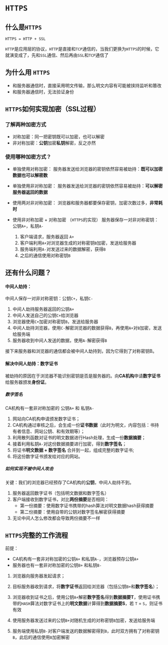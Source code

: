 # `HTTPS`

## 什么是`HTTPS`
`HTTPS = HTTP + SSL`

`HTTP`是应用层的协议，`HTTP`是直接和`TCP`通信的，当我们更换为`HTTPS`的时候，它就演变成了，先和`SSL`通信、然后再由`SSL`和`TCP`通信了

## 为什么用 `HTTPS`
- 和服务器通信时，直接采用明文传输，那么明文内容有可能被挟持监听和篡改
- 和服务器通信时，无法验证身份

## `HTTPS`如何实现加密（SSL过程）

### 了解两种加密方式
- 对称加密：同一把密钥既可以加密，也可以解密
- 非对称加密：**公钥**加密**私钥**解密，反之亦然

### 使用哪种加密方式？

- 单独使用对称加密：
服务器发送给浏览器的密钥依然容易被劫持：**既可以加密数据也可以解密数**

- 单独使用非对称加密：
服务器发送给浏览器的密钥依然容易被劫持：**可以解密服务器返回的数据**

- 使用两对非对称加密：
浏览器和服务器都要保存密钥，加密次数过多，**非常耗时**

- 使用非对称加密 + 对称加密 （`HTTPS`的实现）
服务器保存一对非对称密钥：公钥`A+`，私钥`A-`
    1. 客户端请求，服务器返回 `A+`
    2. 客户端利用`A+`对浏览器生成的对称密钥`B`加密，发送给服务器
    3. 服务端利用`A-`对发送过来的数据解密，获得`B`
    4. 之后的通信使用对称密钥`B`

## 还有什么问题？

#### 中间人劫持：
中间人保存一对非对称密钥：公钥`C+`，私钥`C-`
1. 中间人劫持服务器返回的公钥`A+`
2. 中间人发送自己的公钥`C+`给浏览器
3. 浏览器使用`C+`加密对称密钥`B`，发送给服务器
4. 中间人劫持浏览器，使用`C-`解密浏览器的数据获得`B`，再使用`A+`对`B`加密，发送给服务端
5. 服务器收到中间人发送的数据，使用`A-`解密获得`B`

接下来服务器和浏览器的通信都会被中间人劫持到，因为它得到了对称密钥B。

#### 解决中间人劫持：数字证书
被劫持的原因在于浏览器不能识别密钥是否是服务器的。向**CA机构**申请**数字证书**给服务器颁发**身份证**。

##### 数字签名
CA机构有一套非对称加密的 公钥`A+` 和 私钥`A-`
1. 网站向CA机构申请颁发数字证书；
2. CA机构通过审核之后，会生成一份**证书数据**（此时为明文，内容包括：书持有者信息、网站公钥、和有效期等）；
3. 利用散列函数对证书的明文数据进行Hash处理，生成一份**数据摘要**；
4. 接着利用私钥`A-`对这份数据摘要进行加密，得到**数字签名**；
5. 将证书**明文数据 + 数字签名** 合并到一起，组成完整的数字证书;
6. 将这份数字证书颁发给对应的网站。

##### 如何实现不被中间人攻击
关键：我们的浏览器已经预存了CA机构的**公钥**，中间人劫持不到。
1. 服务器返回数字证书（包括明文数据和数字签名）
2. 客户端接收到数字证书，对比**两份摘要**是否相同：
    - 第一份摘要：使用数字证书携带的hash算法对明文数据hash获得摘要
    - 第二份摘要：使用自带的公钥对数字签名解密获得摘要
3. 无论中间人怎么修改都会导致两份摘要不一样

## `HTTPS`完整的工作流程
前提：
- CA机构有一套非对称加密的公钥`A+` 和私钥`A-`，浏览器预存公钥`A+`
- 服务器也有一套非对称加密的公钥`B+` 和私钥`B-`

1. 浏览器向服务器发起请求；

2. 目标服务器收到请求，将**数字证书**返回给浏览器（包括公钥`B+`和**数字签名**）；

3. 浏览器收到证书之后，使用公钥`A+`解密**数字签名**得到**数据摘要T**，使用证书携带的`HASH`算法对数字证书上的**明文数据**计算得到**数据摘要S**，若 `T` = `S`，则证书有效

4. 使用服务器发送过来的公钥`B+`对随机生成的对称密钥`B`加密，发送给服务端

5. 服务端使用私钥`B-`对客户端发送的数据解密得到`B`，此时双方拥有了对称密钥`B`，此后的通信使用`B`加密解密